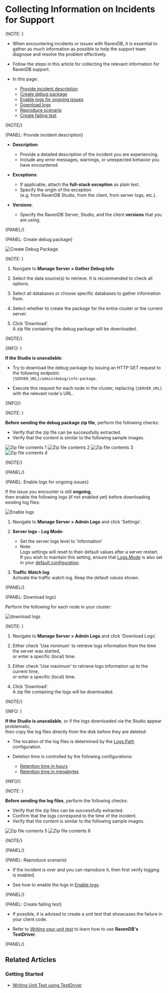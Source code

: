# Collecting Information on Incidents for Support

{NOTE: }

* When encountering incidents or issues with RavenDB, it is essential to gather as much information as possible 
  to help the support team diagnose and resolve the problem effectively.

* Follow the steps in this article for collecting the relevant information for RavenDB support.

* In this page:

  * [Provide incident description](../../server/troubleshooting/collect-info#provide-incident-description)
  * [Create debug package](../../server/troubleshooting/collect-info#create-debug-package)
  * [Enable logs for ongoing issues](../../server/troubleshooting/collect-info#enable-logs-for-ongoing-issues)
  * [Download logs](../../server/troubleshooting/collect-info#download-logs)
  * [Reproduce scenario](../../server/troubleshooting/collect-info#reproduce-scenario)
  * [Create failing test](../../server/troubleshooting/collect-info#create-failing-test)

{NOTE/}

{PANEL: Provide incident description}

* __Description__:  
  * Provide a detailed description of the incident you are experiencing.  
  * Include any error messages, warnings, or unexpected behavior you have encountered.

* __Exceptions__:  
  * If applicable, attach the __full-stack exception__ as plain text.
  * Specify the origin of the exception  
    (e.g. from RavenDB Studio, from the client, from server logs, etc.).

* __Versions__:  
  * Specify the RavenDB Server, Studio, and the client __versions__ that you are using.  

{PANEL/}

{PANEL: Create debug package}

![Create Debug Package](images/create-debug-package.png "Create Debug Package")

{NOTE: }

1. Navigate to __Manage Server > Gather Debug Info__

2. Select the data source(s) to retrieve. It is recommended to check all options.

3. Select all databases or choose specific databases to gather information from.

4. Select whether to create the package for the entire cluster or the current server.

5. Click 'Download'.  
   A zip file containing the debug package will be downloaded.

{NOTE/}

{INFO: }

__If the Studio is unavailable__:

* Try to download the debug package by issuing an HTTP GET request to the following endpoint:  
  `{SERVER_URL}/admin/debug/info-package`.

* Execute this request for each node in the cluster, replacing `{SERVER_URL}` with the relevant node's URL.

{INFO/}

{NOTE: }

__Before sending the debug package zip file__, perform the following checks:  

  * Verify that the zip file can be successfully extracted.
  * Verify that the content is similar to the following sample images.

![Zip file contents 1](images/zip-1.png "Zip file contents 1")
![Zip file contents 2](images/zip-2.png "Zip file contents 2")
![Zip file contents 3](images/zip-3.png "Zip file contents 3")
![Zip file contents 4](images/zip-4.png "Zip file contents 4")

{NOTE/}

{PANEL/}

{PANEL: Enable logs for ongoing issues}

If the issue you encounter is still __ongoing__,  
then enable the following logs (if not enabled yet) before downloading existing log files:  

![Enable logs](images/enable-logs.png "Enable logs")

1. Navigate to __Manage Server > Admin Logs__ and click 'Settings'.

2. __Server logs - Log Mode__:  
   * Set the server logs level to 'Information'
   * Note:  
     Logs settings will reset to their default values after a server restart.  
     If you wish to maintain this setting, ensure that [Logs.Mode](../../server/configuration/logs-configuration#logs.mode) is also set in your [default configuration](../../server/configuration/configuration-options).  

3. __Traffic Watch log__:  
   Activate the traffic watch log. Keep the default values shown.

{PANEL/}

{PANEL: Download logs}

Perform the following for each node in your cluster:

![download logs](images/download-logs.png "Download logs")

{NOTE: }

1. Navigate to __Manage Server > Admin Logs__ and click 'Download Logs'.

2. Either check 'Use minimum' to retrieve logs information from the time the server was started,  
   or enter a specific (local) time.

3. Either check 'Use maximum' to retrieve logs information up to the current time,  
   or enter a specific (local) time.

4. Click 'Download'.  
   A zip file containing the logs will be downloaded.

{NOTE/}

{INFO: }

__If the Studio is unavailable__, or if the logs downloaded via the Studio appear problematic,  
then copy the log files directly from the disk before they are deleted:  

* The location of the log files is determined by the [Logs.Path](../../server/configuration/logs-configuration#logs.path) configuration.

* Deletion time is controlled by the following configurations:
  * [Retention time in hours](../../server/configuration/logs-configuration#logs.retentiontimeinhrs)
  * [Retention time in megabytes](../../server/configuration/logs-configuration#logs.retentionsizeinmb)

{INFO/} 

{NOTE: }

__Before sending the log files__, perform the following checks:

* Verify that the zip files can be successfully extracted.  
* Confirm that the logs correspond to the time of the incident.  
* Verify that the content is similar to the following sample images.

![Zip file contents 5](images/zip-5.png "Zip file content 5")
![Zip file contents 6](images/zip-6.png "Zip file content 6")

{NOTE/}

{PANEL/}

{PANEL: Reproduce scenario}

* If the incident is over and you can reproduce it, then first verify logging is enabled.

* See how to enable the logs in [Enable logs](../../server/troubleshooting/collect-info#enable-logs-for-ongoing-issues).

{PANEL/}

{PANEL: Create failing test}

* If possible, it is advised to create a unit test that showcases the failure in your client code.

* Refer to [Writing your unit test](../../start/test-driver) to learn how to use __RavenDB's TestDriver__.

{PANEL/}

## Related Articles

### Getting Started

- [Writing Unit Test using TestDriver](../../start/test-driver)
